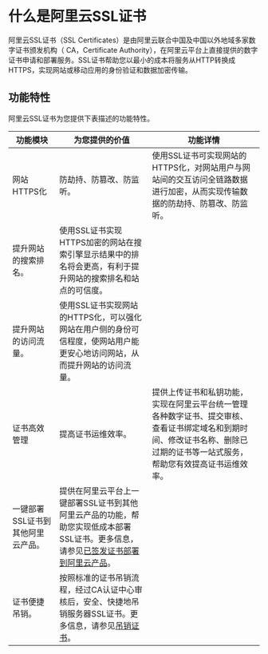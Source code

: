 # 什么是阿里云SSL证书

阿里云SSL证书（SSL Certificates）是由阿里云联合中国及中国以外地域多家数字证书颁发机构（ CA，Certificate Authority），在阿里云平台上直接提供的数字证书申请和部署服务。SSL证书帮助您以最小的成本将服务从HTTP转换成HTTPS，实现网站或移动应用的身份验证和数据加密传输。

## 功能特性

阿里云SSL证书为您提供下表描述的功能特性。

|功能模块|为您提供的价值|功能详情|
|----|-------|----|
|网站HTTPS化|防劫持、防篡改、防监听。|使用SSL证书可实现网站的HTTPS化，对网站用户与网站间的交互访问全链路数据进行加密，从而实现传输数据的防劫持、防篡改、防监听。|
|提升网站的搜索排名。|使用SSL证书实现HTTPS加密的网站在搜索引擎显示结果中的排名将会更高，有利于提升网站的搜索排名和站点的可信度。|
|提升网站的访问流量。|使用SSL证书实现网站的HTTPS化，可以强化网站在用户侧的身份可信程度，使网站用户能更安心地访问网站，从而提升网站的访问流量。|
|证书高效管理|提高证书运维效率。|提供上传证书和私钥功能，实现在阿里云平台统一管理各种数字证书、提交审核、查看证书绑定域名和到期时间、修改证书名称、删除已过期的证书等一站式服务，帮助您有效提高证书运维效率。|
|一键部署SSL证书到其他阿里云产品。|提供在阿里云平台上一键部署SSL证书到其他阿里云产品的功能，帮助您实现低成本部署SSL证书。更多信息，请参见[已签发证书部署到阿里云产品](/intl.zh-CN/已签发证书部署到云产品/已签发证书部署到阿里云产品.md)。|
|证书便捷吊销。|按照标准的证书吊销流程，经过CA认证中心审核后，安全、快捷地吊销服务器SSL证书。更多信息，请参见[吊销证书](/intl.zh-CN/证书管理/吊销证书.md)。|

